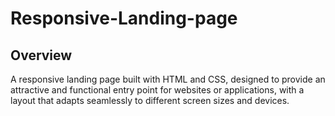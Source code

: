 # Responsive-Landing-page
## Overview
A responsive landing page built with HTML and CSS, designed to provide an attractive and functional entry point for websites or applications, with a layout that adapts seamlessly to different screen sizes and devices.
